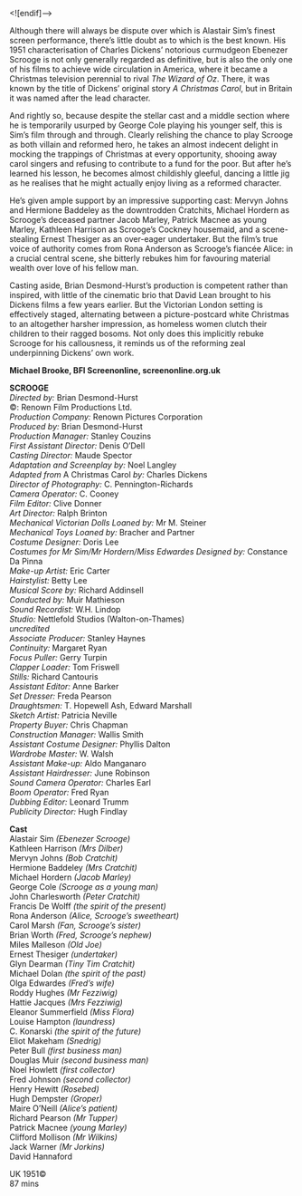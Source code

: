 <![endif]-->

Although there will always be dispute over which is Alastair Sim’s finest screen performance, there’s little doubt as to which is the best known. His 1951 characterisation of Charles Dickens’ notorious curmudgeon Ebenezer Scrooge is not only generally regarded as definitive, but is also the only one of his films to achieve wide circulation in America, where it became a Christmas television perennial to rival _The Wizard of Oz_. There, it was known by the title of Dickens’ original story _A Christmas Carol_, but in Britain it was named after the lead character.

And rightly so, because despite the stellar cast and a middle section where he is temporarily usurped by George Cole playing his younger self, this is Sim’s film through and through. Clearly relishing the chance to play Scrooge as both villain and reformed hero, he takes an almost indecent delight in mocking the trappings of Christmas at every opportunity, shooing away carol singers and refusing to contribute to a fund for the poor. But after he’s learned his lesson, he becomes almost childishly gleeful, dancing a little jig as he realises that he might actually enjoy living as a reformed character.

He’s given ample support by an impressive supporting cast: Mervyn Johns and Hermione Baddeley as the downtrodden Cratchits, Michael Hordern as Scrooge’s deceased partner Jacob Marley, Patrick Macnee as young Marley, Kathleen Harrison as Scrooge’s Cockney housemaid, and a scene-stealing Ernest Thesiger as an over-eager undertaker. But the film’s true voice of authority comes from Rona Anderson as Scrooge’s fiancée Alice: in a crucial central scene, she bitterly rebukes him for favouring material wealth over love of his fellow man.

Casting aside, Brian Desmond-Hurst’s production is competent rather than inspired, with little of the cinematic brio that David Lean brought to his Dickens films a few years earlier. But the Victorian London setting is effectively staged, alternating between a picture-postcard white Christmas to an altogether harsher impression, as homeless women clutch their children to their ragged bosoms. Not only does this implicitly rebuke Scrooge for his callousness, it reminds us of the reforming zeal underpinning Dickens’ own work.

**Michael Brooke, BFI Screenonline, screenonline.org.uk**

**SCROOGE**<br>
_Directed by:_ Brian Desmond-Hurst<br>
©:  Renown Film Productions Ltd.<br>
_Production Company:_ Renown Pictures Corporation<br>
_Produced by:_ Brian Desmond-Hurst<br>
_Production Manager:_ Stanley Couzins<br>
_First Assistant Director:_ Denis O’Dell<br>
_Casting Director:_ Maude Spector<br>
_Adaptation and Screenplay by:_ Noel Langley<br>
_Adapted from_ A Christmas Carol _by:_ Charles Dickens<br>
_Director of Photography:_ C. Pennington-Richards<br>
_Camera Operator:_ C. Cooney<br>
_Film Editor:_ Clive Donner<br>
_Art Director:_ Ralph Brinton<br>
_Mechanical Victorian Dolls Loaned by:_ Mr M. Steiner<br>
_Mechanical Toys Loaned by:_ Bracher and Partner<br>
_Costume Designer:_ Doris Lee<br>
_Costumes for Mr Sim/Mr Hordern/Miss Edwardes Designed by:_ Constance Da Pinna<br>
_Make-up Artist:_ Eric Carter<br>
_Hairstylist:_ Betty Lee<br>
_Musical Score by:_ Richard Addinsell<br>
_Conducted by:_ Muir Mathieson<br>
_Sound Recordist:_ W.H. Lindop<br>
_Studio:_ Nettlefold Studios (Walton-on-Thames)<br>
_uncredited_<br>
_Associate Producer:_ Stanley Haynes<br>
_Continuity:_ Margaret Ryan<br>
_Focus Puller:_ Gerry Turpin<br>
_Clapper Loader:_ Tom Friswell<br>
_Stills:_ Richard Cantouris<br>
_Assistant Editor:_ Anne Barker<br>
_Set Dresser:_ Freda Pearson<br>
_Draughtsmen:_ T. Hopewell Ash, Edward Marshall<br>
_Sketch Artist:_ Patricia Neville<br>
_Property Buyer:_ Chris Chapman<br>
_Construction Manager:_ Wallis Smith<br>
_Assistant Costume Designer:_ Phyllis Dalton<br>
_Wardrobe Master:_ W. Walsh<br>
_Assistant Make-up:_ Aldo Manganaro<br>
_Assistant Hairdresser:_ June Robinson<br>
_Sound Camera Operator:_ Charles Earl<br>
_Boom Operator:_ Fred Ryan<br>
_Dubbing Editor:_ Leonard Trumm<br>
_Publicity Director:_ Hugh Findlay<br>

**Cast**<br>
Alastair Sim _(Ebenezer Scrooge)_<br>
Kathleen Harrison _(Mrs Dilber)_  
Mervyn Johns _(Bob Cratchit)_  
Hermione Baddeley _(Mrs Cratchit)_  
Michael Hordern _(Jacob Marley)_  
George Cole _(Scrooge as a young man)_  
John Charlesworth _(Peter Cratchit)_  
Francis De Wolff _(the spirit of the present)_  
Rona Anderson _(Alice, Scrooge’s sweetheart)_  
Carol Marsh _(Fan, Scrooge’s sister)_  
Brian Worth _(Fred, Scrooge’s nephew)_  
Miles Malleson _(Old Joe)_  
Ernest Thesiger _(undertaker)_  
Glyn Dearman _(Tiny Tim Cratchit)_  
Michael Dolan _(the spirit of the past)_  
Olga Edwardes _(Fred’s wife)_  
Roddy Hughes _(Mr Fezziwig)_  
Hattie Jacques _(Mrs Fezziwig)_  
Eleanor Summerfield _(Miss Flora)_  
Louise Hampton _(laundress)_  
C. Konarski _(the spirit of the future)_  
Eliot Makeham _(Snedrig)_  
Peter Bull _(first business man)_  
Douglas Muir _(second business man)_  
Noel Howlett _(first collector)_  
Fred Johnson _(second collector)_  
Henry Hewitt _(Rosebed)_  
Hugh Dempster _(Groper)_  
Maire O’Neill _(Alice’s patient)_  
Richard Pearson _(Mr Tupper)_  
Patrick Macnee _(young Marley)_  
Clifford Mollison _(Mr Wilkins)_  
Jack Warner _(Mr Jorkins)_  
David Hannaford  

UK 1951©  
87 mins  
<!--stackedit_data:
eyJoaXN0b3J5IjpbMTczMDYzNDUzOV19
-->